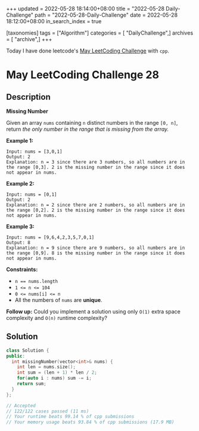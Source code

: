+++
updated = 2022-05-28 18:14:00+08:00
title = "2022-05-28 Daily-Challenge"
path = "2022-05-28-Daily-Challenge"
date = 2022-05-28 18:12:00+08:00
in_search_index = true

[taxonomies]
tags = ["Algorithm"]
categories = [ "DailyChallenge",]
archives = [ "archive",]
+++

Today I have done leetcode's [May LeetCoding Challenge](https://leetcode.com/problems/missing-number/) with `cpp`.

<!-- more -->

# May LeetCoding Challenge 28

## Description

**Missing Number**

Given an array `nums` containing `n` distinct numbers in the range `[0, n]`, return *the only number in the range that is missing from the array.*

 

**Example 1:**

```
Input: nums = [3,0,1]
Output: 2
Explanation: n = 3 since there are 3 numbers, so all numbers are in the range [0,3]. 2 is the missing number in the range since it does not appear in nums.
```

**Example 2:**

```
Input: nums = [0,1]
Output: 2
Explanation: n = 2 since there are 2 numbers, so all numbers are in the range [0,2]. 2 is the missing number in the range since it does not appear in nums.
```

**Example 3:**

```
Input: nums = [9,6,4,2,3,5,7,0,1]
Output: 8
Explanation: n = 9 since there are 9 numbers, so all numbers are in the range [0,9]. 8 is the missing number in the range since it does not appear in nums.
```

 

**Constraints:**

- `n == nums.length`
- `1 <= n <= 104`
- `0 <= nums[i] <= n`
- All the numbers of `nums` are **unique**.

 

**Follow up:** Could you implement a solution using only `O(1)` extra space complexity and `O(n)` runtime complexity?

## Solution

``` cpp
class Solution {
public:
  int missingNumber(vector<int>& nums) {
    int len = nums.size();
    int sum = (len + 1) * len / 2;
    for(auto i : nums) sum -= i;
    return sum;
  }
};

// Accepted
// 122/122 cases passed (11 ms)
// Your runtime beats 99.14 % of cpp submissions
// Your memory usage beats 93.84 % of cpp submissions (17.9 MB)
```
